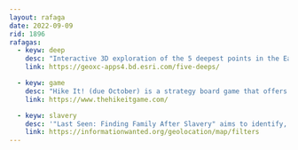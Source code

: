 ```yaml
---
layout: rafaga
date: 2022-09-09
rid: 1896
rafagas:
  - keyw: deep
    desc: "Interactive 3D exploration of the 5 deepest points in the Earth's oceans"
    link: https://geoxc-apps4.bd.esri.com/five-deeps/

  - keyw: game
    desc: "Hike It! (due October) is a strategy board game that offers solo, competitive and team options where you determine your route and your own gear to challenge the elements and Mother Nature"
    link: https://www.thehikeitgame.com/

  - keyw: slavery
    desc: '"Last Seen: Finding Family After Slavery" aims to identify, digitize and transcribe advertisements placed in U.S. newspapers by formerly enslaved people seeking family and loved ones after emancipation'
    link: https://informationwanted.org/geolocation/map/filters
---
```

